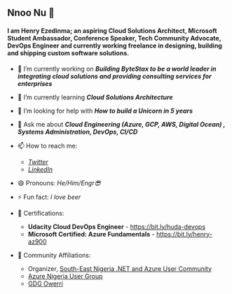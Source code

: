 ## Nnoo Nu 👋

<!--
**code2exe/code2exe** is a ✨ _special_ ✨ repository because its `README.md` (this file) appears on your GitHub profile.
-->
#### I am Henry Ezedinma; an aspiring Cloud Solutions Architect, Microsoft Student Ambassador, Conference Speaker, Tech Community Advocate, DevOps Engineer and currently working freelance in designing, building and shipping custom software solutions.



- 🔭 I’m currently working on ***Building ByteStax to be a world leader in integrating cloud solutions and providing consulting services for enterprises***

- 🌱 I’m currently learning ***Cloud Solutions Architecture***

- 🤔 I’m looking for help with ***How to build a Unicorn in 5 years***

- 💬 Ask me about ***Cloud Engineering (Azure, GCP, AWS, Digital Ocean) , Systems Administration, DevOps, CI/CD***

- 📫 How to reach me: 

     - *[Twitter](https://twitter.com/10xGeek)*
     - *[LinkedIn](https://linkedin.com/in/henryezed)*

- 😄 Pronouns: *He/Him/Engr😎*

- ⚡ Fun fact: *I love beer*

- 📜 Certifications: 

     - **Udacity Cloud DevOps Engineer** - https://bit.ly/huda-devops
     - **Microsoft Certified: Azure Fundamentals** - https://bit.ly/henry-az900

- 🥑 Community Affiliations:

     - Organizer, [South-East Nigeria .NET and Azure User Community](https://bit.ly/dotnetse) 
     - [Azure Nigeria User Group](http://meetu.ps/c/4tF5F/Ly0D8/d) 
     - [GDG Owerri](http://meetu.ps/c/4x8sd/Ly0D8/d)

     <!--- 👯 I’m looking to collaborate on ...-->

